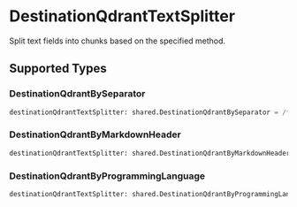 # DestinationQdrantTextSplitter

Split text fields into chunks based on the specified method.


## Supported Types

### DestinationQdrantBySeparator

```python
destinationQdrantTextSplitter: shared.DestinationQdrantBySeparator = /* values here */
```

### DestinationQdrantByMarkdownHeader

```python
destinationQdrantTextSplitter: shared.DestinationQdrantByMarkdownHeader = /* values here */
```

### DestinationQdrantByProgrammingLanguage

```python
destinationQdrantTextSplitter: shared.DestinationQdrantByProgrammingLanguage = /* values here */
```

